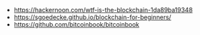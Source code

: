 - https://hackernoon.com/wtf-is-the-blockchain-1da89ba19348
- https://sgoedecke.github.io/blockchain-for-beginners/
- https://github.com/bitcoinbook/bitcoinbook
